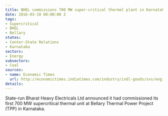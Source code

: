 ```yaml
---
title: BHEL commissions 700 MW super-critical thermal plant in Karnataka
date: 2016-03-10 00:00:00 Z
tags:
- Supercritical
- BHEL
- Bellary
states:
- Center-State Relations
- Karnataka
sectors:
- Energy
subsectors:
- Coal
sources:
- name: Economic Times
  url: http://economictimes.indiatimes.com/industry/indl-goods/svs/engineering/bhel-commissions-700mw-supercritical-thermal-unit-in-karnataka/articleshow/51252783.cms
details: 
---
```


State-run Bharat Heavy Electricals Ltd announced it had commissioned its first 700 MW supercritical thermal unit at Bellary Thermal Power Project (TPP) in Karnataka.
